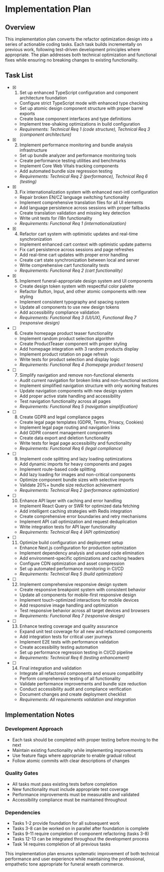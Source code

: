 # Implementation Plan

## Overview

This implementation plan converts the refactor optimization design into a series of actionable coding tasks. Each task builds incrementally on previous work, following test-driven development principles where appropriate. The plan addresses both technical optimization and functional fixes while ensuring no breaking changes to existing functionality.

## Task List

- [x] 1. Set up enhanced TypeScript configuration and component architecture foundation
  - Configure strict TypeScript mode with enhanced type checking
  - Set up atomic design component structure with proper barrel exports
  - Create base component interfaces and type definitions
  - Implement tree-shaking optimizations in build configuration
  - _Requirements: Technical Req 1 (code structure), Technical Req 3 (component architecture)_

- [x] 2. Implement performance monitoring and bundle analysis infrastructure
  - Set up bundle analyzer and performance monitoring tools
  - Create performance testing utilities and benchmarks
  - Implement Core Web Vitals tracking components
  - Add automated bundle size regression testing
  - _Requirements: Technical Req 2 (performance), Technical Req 6 (testing)_

- [x] 3. Fix internationalization system with enhanced next-intl configuration
  - Repair broken EN/CZ language switching functionality
  - Implement comprehensive translation files for all UI elements
  - Add language persistence across sessions with proper fallbacks
  - Create translation validation and missing key detection
  - Write unit tests for i18n functionality
  - _Requirements: Functional Req 1 (internationalization)_

- [x] 4. Refactor cart system with optimistic updates and real-time synchronization
  - Implement enhanced cart context with optimistic update patterns
  - Fix cart persistence across sessions and page refreshes
  - Add real-time cart updates with proper error handling
  - Create cart state synchronization between local and server
  - Write comprehensive cart functionality tests
  - _Requirements: Functional Req 2 (cart functionality)_

- [x] 5. Implement funeral-appropriate design system and UI components
  - Create design token system with respectful color palette
  - Refactor Button, Input, and other atomic components with new styling
  - Implement consistent typography and spacing system
  - Update all components to use new design tokens
  - Add accessibility compliance validation
  - _Requirements: Functional Req 3 (UI/UX), Functional Req 7 (responsive design)_

- [ ] 6. Create homepage product teaser functionality
  - Implement random product selection algorithm
  - Create ProductTeaser component with proper styling
  - Add homepage integration with 3 random products display
  - Implement product rotation on page refresh
  - Write tests for product selection and display logic
  - _Requirements: Functional Req 4 (homepage product teasers)_

- [ ] 7. Simplify navigation and remove non-functional elements
  - Audit current navigation for broken links and non-functional sections
  - Implement simplified navigation structure with only working features
  - Update navigation components with new design system
  - Add proper active state handling and accessibility
  - Test navigation functionality across all pages
  - _Requirements: Functional Req 5 (navigation simplification)_

- [ ] 8. Create GDPR and legal compliance pages
  - Create legal page templates (GDPR, Terms, Privacy, Cookies)
  - Implement legal page routing and navigation links
  - Add GDPR consent management components
  - Create data export and deletion functionality
  - Write tests for legal page accessibility and functionality
  - _Requirements: Functional Req 6 (legal compliance)_

- [ ] 9. Implement code splitting and lazy loading optimizations
  - Add dynamic imports for heavy components and pages
  - Implement route-based code splitting
  - Add lazy loading for images and non-critical components
  - Optimize component bundle sizes with selective imports
  - Validate 20%+ bundle size reduction achievement
  - _Requirements: Technical Req 2 (performance optimization)_

- [ ] 10. Enhance API layer with caching and error handling
  - Implement React Query or SWR for optimized data fetching
  - Add intelligent caching strategies with Redis integration
  - Create comprehensive error boundaries and retry mechanisms
  - Implement API call optimization and request deduplication
  - Write integration tests for API layer functionality
  - _Requirements: Technical Req 4 (API optimization)_

- [ ] 11. Optimize build configuration and deployment setup
  - Enhance Next.js configuration for production optimization
  - Implement dependency analysis and unused code elimination
  - Add environment-specific optimizations and caching headers
  - Configure CDN optimization and asset compression
  - Set up automated performance monitoring in CI/CD
  - _Requirements: Technical Req 5 (build optimization)_

- [ ] 12. Implement comprehensive responsive design system
  - Create responsive breakpoint system with consistent behavior
  - Update all components for mobile-first responsive design
  - Implement touch-optimized interactions for mobile devices
  - Add responsive image handling and optimization
  - Test responsive behavior across all target devices and browsers
  - _Requirements: Functional Req 7 (responsive design)_

- [ ] 13. Enhance testing coverage and quality assurance
  - Expand unit test coverage for all new and refactored components
  - Add integration tests for critical user journeys
  - Implement E2E tests with performance validation
  - Create accessibility testing automation
  - Set up performance regression testing in CI/CD pipeline
  - _Requirements: Technical Req 6 (testing enhancement)_

- [ ] 14. Final integration and validation
  - Integrate all refactored components and ensure compatibility
  - Perform comprehensive testing of all functionality
  - Validate performance improvements and bundle size reduction
  - Conduct accessibility audit and compliance verification
  - Document changes and create deployment checklist
  - _Requirements: All requirements validation and integration_

## Implementation Notes

### Development Approach

- Each task should be completed with proper testing before moving to the next
- Maintain existing functionality while implementing improvements
- Use feature flags where appropriate to enable gradual rollout
- Follow atomic commits with clear descriptions of changes

### Quality Gates

- All tasks must pass existing tests before completion
- New functionality must include appropriate test coverage
- Performance improvements must be measurable and validated
- Accessibility compliance must be maintained throughout

### Dependencies

- Tasks 1-2 provide foundation for all subsequent work
- Tasks 3-8 can be worked on in parallel after foundation is complete
- Tasks 9-11 require completion of component refactoring (tasks 3-8)
- Tasks 12-13 can be integrated throughout the development process
- Task 14 requires completion of all previous tasks

This implementation plan ensures systematic improvement of both technical performance and user experience while maintaining the professional, empathetic tone appropriate for funeral wreath commerce.
